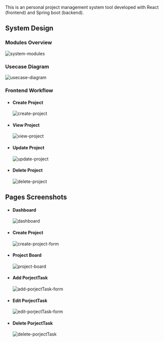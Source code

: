 This is an personal project management system tool developed with React (frontend) and Spring boot (backend).

## System Design

### Modules Overview

![system-modules](https://t24434348.p.clickup-attachments.com/t24434348/241f21cc-7984-4663-8d47-a531e276e0fd/image.png?view=open)

### Usecase Diagram

![usecase-diagram](https://t24434348.p.clickup-attachments.com/t24434348/37b50c76-352a-4e18-9464-e5c5f6ea948b/image.png?view=open)

### Frontend Workflow

- #### Create Project

  ![create-project](https://t24434348.p.clickup-attachments.com/t24434348/7b1a8111-09e6-4150-aea4-73f3ab286bf5/image.png?view=open)

- #### View Project

  ![view-project](https://t24434348.p.clickup-attachments.com/t24434348/dc6bf3c9-0033-4dfc-8189-8cbc337ef974/image.png?view=open)

- #### Update Project

  ![update-project](https://t24434348.p.clickup-attachments.com/t24434348/c03d7a0c-cbf1-4b8b-8b79-f7b835a7c956/image.png?view=open)

- #### Delete Project

  ![delete-project](https://t24434348.p.clickup-attachments.com/t24434348/31d63b35-ed47-45b2-9ab6-636a744f0f89/image.png?view=open)

## Pages Screenshots

- #### Dashboard

  ![dashboard](https://t24434348.p.clickup-attachments.com/t24434348/ea4d3889-fb07-431b-9c00-9fea7149123b/image.png?view=open)

- #### Create Project

  ![create-project-form](https://t24434348.p.clickup-attachments.com/t24434348/6ef584ec-7cf5-466b-be05-3d2f9c5fac0c/image.png?view=open)

- #### Project Board

  ![project-board](https://t24434348.p.clickup-attachments.com/t24434348/18be4194-0ebe-4c6a-bf54-ec29ea040e18/image.png?view=open)

- #### Add PorjectTask

  ![add-porjectTask-form](https://t24434348.p.clickup-attachments.com/t24434348/801d9d8b-47ee-43d8-979b-4f286208f5ea/image.png?view=open)

- #### Edit PorjectTask

  ![edit-porjectTask-form](https://t24434348.p.clickup-attachments.com/t24434348/8bc917b6-9131-4247-9317-42d3530631c3/image.png?view=open)

- #### Delete PorjectTask

  ![delete-porjectTask](https://t24434348.p.clickup-attachments.com/t24434348/0f1747f8-d201-4ee5-96eb-13100b4296c7/image.png?view=open)
